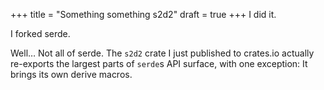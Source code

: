 +++
title = "Something something s2d2"
draft = true
+++
I did it.

I forked serde.

Well… Not all of serde. The `s2d2` crate I just published to crates.io actually re-exports the
largest parts of `serde`s API surface, with one exception: It brings its own derive macros.
